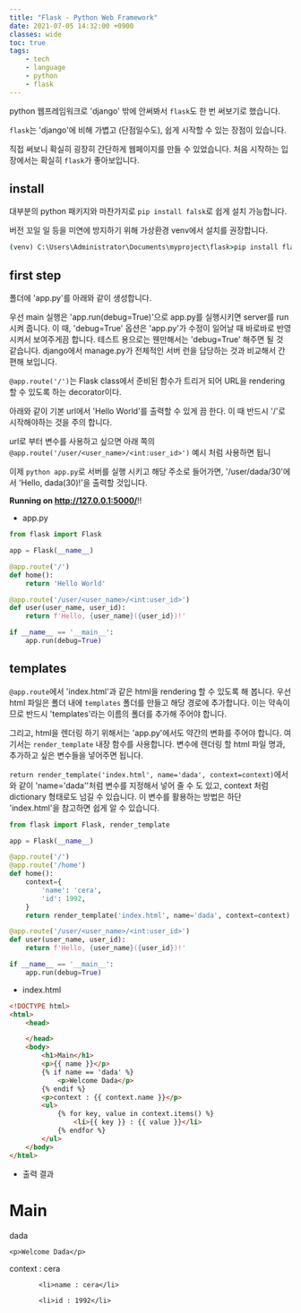 ```yaml
---
title: "Flask - Python Web Framework"
date: 2021-07-05 14:32:00 +0900
classes: wide
toc: true
tags:
    - tech
    - language
    - python
    - flask
---
```


python 웹프레임워크로 'django' 밖에 안써봐서 `flask`도 한 번 써보기로 했습니다.

`flask`는 'django'에 비해 가볍고 (단점일수도), 쉽게 시작할 수 있는 장점이 있습니다.

직접 써보니 확실히 굉장히 간단하게 웹페이지를 만들 수 있었습니다. 처음 시작하는 입장에서는 확실히 `flask`가 좋아보입니다.

## install

대부분의 python 패키지와 마찬가지로 `pip install falsk`로 쉽게 설치 가능합니다.

버전 꼬일 일 등을 미연에 방지하기 위해 가상환경 venv에서 설치를 권장합니다.

```cmd
(venv) C:\Users\Administrator\Documents\myproject\flask>pip install flask
```

## first step

폴더에 'app.py'를 아래와 같이 생성합니다.

우선 main 실행은 'app.run(debug=True)'으로 app.py를 실행시키면 server를 run 시켜 줍니다. 이 때, 'debug=True' 옵션은 'app.py'가 수정이 일어날 때 바로바로 반영 시켜서 보여주게끔 합니다. 테스트 용으로는 웬만해서는 'debug=True' 해주면 될 것 같습니다. django에서 manage.py가 전체적인 서버 런을 담당하는 것과 비교해서 간편해 보입니다.

`@app.route('/')`는 Flask class에서 준비된 함수가 트리거 되어 URL을 rendering 할 수 있도록 하는 decorator이다.

아래와 같이 기본 url에서 'Hello World'를 출력할 수 있게 끔 한다. 이 때 반드시 '/'로 시작해야하는 것을 주의 합니다.

url로 부터 변수를 사용하고 싶으면 아래 쪽의 `@app.route('/user/<user_name>/<int:user_id>')` 예시 처럼 사용하면 됩니

이제 `python app.py`로 서버를 실행 시키고 해당 주소로 들어가면, '/user/dada/30'에서 'Hello, dada(30)!'을 출력할 것입니다.

**Running on http://127.0.0.1:5000/**!!

- app.py

```python
from flask import Flask

app = Flask(__name__)

@app.route('/')
def home():
    return 'Hello World'

@app.route('/user/<user_name>/<int:user_id>')
def user(user_name, user_id):
    return f'Hello, {user_name}({user_id})!'

if __name__ == '__main__':
    app.run(debug=True)
```

## templates

`@app.route`에서 'index.html'과 같은 html을 rendering 할 수 있도록 해 봅니다. 우선 html 파일은 폴더 내에 `templates` 폴더를 만들고 해당 경로에 추가합니다. 이는 약속이므로 반드시 'templates'라는 이름의 폴더를 추가해 주어야 합니다.

그리고, html을 렌더링 하기 위해서는 'app.py'에서도 약간의 변화를 주어야 합니다. 여기서는 `render_template` 내장 함수를 사용합니다. 변수에 렌더링 할 html 파일 명과, 추가하고 싶은 변수들을 넣어주면 됩니다.

`return render_template('index.html', name='dada', context=context)`에서와 같이 'name='dada''처럼 변수를 지정해서 넣어 줄 수 도 있고, context 처럼 dictionary 형태로도 넘길 수 있습니다. 이 변수를 활용하는 방법은 하단 'index.html'을 참고하면 쉽게 알 수 있습니다.

```python
from flask import Flask, render_template

app = Flask(__name__)

@app.route('/')
@app.route('/home')
def home():
    context={
        'name': 'cera',
        'id': 1992,
    }
    return render_template('index.html', name='dada', context=context)

@app.route('/user/<user_name>/<int:user_id>')
def user(user_name, user_id):
    return f'Hello, {user_name}({user_id})!'

if __name__ == '__main__':
    app.run(debug=True)
```

- index.html

```html
<!DOCTYPE html>
<html>
    <head>

    </head>
    <body>
        <h1>Main</h1>
        <p>{{ name }}</p>
        {% if name == 'dada' %}
            <p>Welcome Dada</p>
        {% endif %}
        <p>context : {{ context.name }}</p>
        <ul>
            {% for key, value in context.items() %}
                <li>{{ key }} : {{ value }}</li>
            {% endfor %}
        </ul>
    </body>
</html>
```

- 출력 결과
<h1>Main</h1>
<p>dada</p>

    <p>Welcome Dada</p>

<p>context : cera</p>
<ul>

        <li>name : cera</li>

        <li>id : 1992</li>

</ul>

